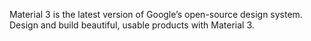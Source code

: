 Material 3 is the latest version of Google’s open-source design system. Design and build beautiful, usable products with Material 3.